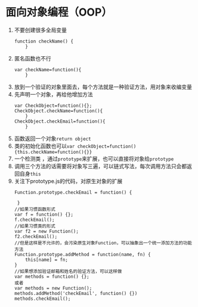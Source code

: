 # 面向对象编程（OOP）
1. 不要创建很多全局变量     
    ```
    function checkName() {
        }
    ``` 
2. 匿名函数也不行   
    ```
    var checkName=function(){
        }
    ``` 
3. 放到一个验证的对象里面去，每个方法就是一种验证方法，用对象来收编变量
4. 先声明一个对象，再给他增加方法       
    ```
    var CheckObject=function(){};
    CheckObject.checkName=function(){
        }
    CheckObject.checkEmail=function(){
        }
    ```
5. 函数返回一个对象`return object`
6. 类的初始化函数也可以`var checkObject=function(){this.checkName=function(){}}`
7. 一个检测类 ，通过`prototype`来扩展，也可以直接将对象给`prototype`
8. 调用三个方法的话需要将对象写三遍，可以链式写法，每次调用方法只会都返回自身`this`
9. 关注下prototype.js的代码，对原生对象的扩展
    ```
   Function.prototype.checkEmail = function() {

     }
    //如果习惯函数形式
    var f = function() {};
    f.checkEmail();
    //如果习惯类的形式
    var f2 = new Function();
    f2.checkEmail();
    //但是这样是不允许的，会污染原生对象Function，可以抽象出一个统一添加方法的功能方法
    Function.prototype.addMethod = function(name, fn) {
        this[name] = fn;
    }
    //如果想添加验证邮箱和姓名的验证方法，可以这样做
    var methods = function() {};
    或者
    var methods = new Function();
    methods.addMethod('checkEmail', function() {})
    methods.checkEmail();
    ```